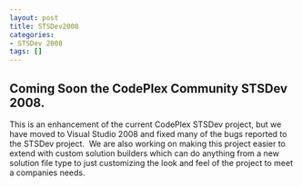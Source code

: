 ```yaml
---
layout: post
title: STSDev2008
categories:
- STSDev 2008
tags: []
---
```

## Coming Soon the CodePlex Community STSDev 2008.&nbsp; 

This is an enhancement of the current CodePlex STSDev project, but we have moved to Visual Studio 2008 and fixed many of the bugs reported to the STSDev project.&nbsp; We are also working on making this project easier to extend with custom solution builders which can do anything from a new solution file type to just customizing the look and feel of the project to meet a companies needs.

